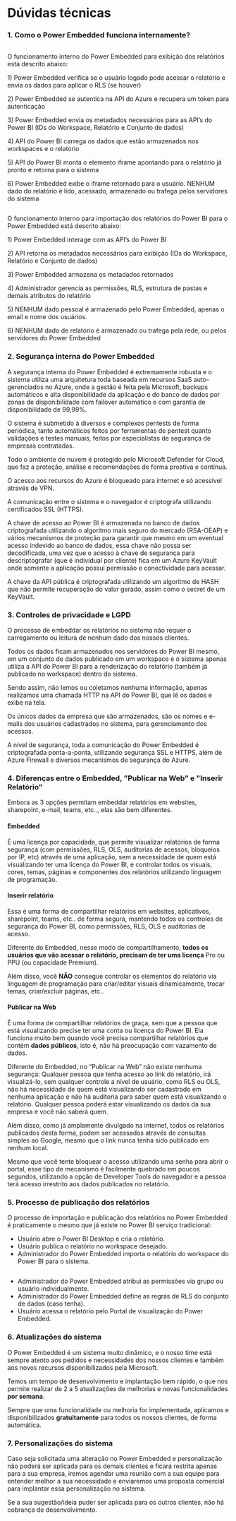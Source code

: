 # Dúvidas técnicas

### 1. Como o Power Embedded funciona internamente?

<figure><img src="https://powerembedded.com.br/wp-content/uploads/2024/04/Power-Embedded-Internals-Exibicao-do-Relatorio.png" alt=""><figcaption></figcaption></figure>

O funcionamento interno do Power Embedded para exibição dos relatórios está descrito abaixo:

1\) Power Embedded verifica se o usuário logado pode acessar o relatório e envia os dados para aplicar o RLS (se houver)

2\) Power Embedded se autentica na API do Azure e recupera um token para autenticação

3\) Power Embedded envia os metadados necessários para as API’s do Power BI (IDs do Workspace, Relatório e Conjunto de dados)

4\) API do Power BI carrega os dados que estão armazenados nos workspaces e o relatório

5\) API do Power BI monta o elemento iframe apontando para o relatório já pronto e retorna para o sistema

6\) Power Embedded exibe o iframe retornado para o usuário. NENHUM dado do relatório é lido, acessado, armazenado ou trafega pelos servidores do sistema



<figure><img src="https://powerembedded.com.br/wp-content/uploads/2024/04/Power-Embedded-Internals-Importacao-de-Relatorios.png" alt=""><figcaption></figcaption></figure>

O funcionamento interno para importação dos relatórios do Power BI para o Power Embedded está descrito abaixo:

1\) Power Embedded interage com as API’s do Power BI

2\) API retorna os metadados necessários para exibição (IDs do Workspace, Relatório e Conjunto de dados)

3\) Power Embedded armazena os metadados retornados

4\) Administrador gerencia as permissões, RLS, estrutura de pastas e demais atributos do relatório

5\) NENHUM dado pessoal é armazenado pelo Power Embedded, apenas o email e nome dos usuários.

6\) NENHUM dado de relatório é armazenado ou trafega pela rede, ou pelos servidores do Power Embedded



### 2. Segurança interna do Power Embedded

A segurança interna do Power Embedded é extremamente robusta e o sistema utiliza uma arquitetura toda baseada em recursos SaaS auto-gerenciados no Azure, onde a gestão é feita pela Microsoft, backups automáticos e alta disponibilidade da aplicação e do banco de dados por zonas de disponibilidade com failover automático e com garantia de disponibilidade de 99,99%.

O sistema é submetido à diversos e complexos pentests de forma periódica, tanto automáticos feitos por ferramentas de pentest quanto validações e testes manuais, feitos por especialistas de segurança de empresas contratadas.

Todo o ambiente de nuvem é protegido pelo Microsoft Defender for Cloud, que faz a proteção, análise e recomendações de forma proativa e contínua.

O acesso aos recursos do Azure é bloqueado para internet e só acessível através de VPN.

A comunicação entre o sistema e o navegador é criptografa utilizando certificados SSL (HTTPS).

A chave de acesso ao Power BI é armazenada no banco de dados criptografada utilizando o algoritmo mais seguro do mercado (RSA-OEAP) e vários mecanismos de proteção para garantir que mesmo em um eventual acesso indevido ao banco de dados, essa chave não possa ser decodificada, uma vez que o acesso à chave de segurança para descriptografar (que é individual por cliente) fica em um Azure KeyVault onde somente a aplicação possui permissão e conectividade para acessar.

A chave da API pública é criptografada utilizando um algoritmo de HASH que não permite recuperação do valor gerado, assim como o secret de um KeyVault.



### 3. Controles de privacidade e LGPD

O processo de embeddar os relatórios no sistema não requer o carregamento ou leitura de nenhum dado dos nossos clientes.

Todos os dados ficam armazenados nos servidores do Power BI mesmo, em um conjunto de dados publicado em um workspace e o sistema apenas utiliza a API do Power BI para a renderização do relatório (também já publicado no workspace) dentro do sistema.

Sendo assim, não lemos ou coletamos nenhuma informação, apenas realizamos uma chamada HTTP na API do Power BI, que lê os dados e exibe na tela.

Os únicos dados da empresa que são armazenados, são os nomes e e-mails dos usuários cadastrados no sistema, para gerenciamento dos acessos.

A nível de segurança, toda a comunicação do Power Embedded é criptografada ponta-a-ponta, utilizando segurança SSL e HTTPS, além de Azure Firewall e diversos mecanismos de segurança do Azure.



### 4. Diferenças entre o Embedded, "Publicar na Web" e "Inserir Relatório"

Embora as 3 opções permitam embeddar relatórios em websites, sharepoint, e-mail, teams, etc.., elas são bem diferentes.



#### **Embedded**

É uma licença por capacidade, que permite visualizar relatórios de forma segurança (com permissões, RLS, OLS, auditorias de acessos, bloqueios por IP, etc) através de uma aplicação, sem a necessidade de quem está visualizando ter uma licença do Power BI, e controlar todos os visuais, cores, temas, páginas e componentes dos relatórios utilizando linguagem de programação.



#### **Inserir relatório**

Essa é uma forma de compartilhar relatórios em websites, aplicativos, sharepoint, teams, etc.. de forma segura, mantendo todos os controles de segurança do Power BI, como permissões, RLS, OLS e auditorias de acesso.

Diferente do Embedded, nesse modo de compartilhamento, **todos os usuários que vão acessar o relatório, precisam de ter uma licença** Pro ou PPU (ou capacidade Premium).

Além disso, você **NÃO** consegue controlar os elementos do relatório via linguagem de programação para criar/editar visuais dinamicamente, trocar temas, criar/excluir páginas, etc..



#### **Publicar na Web**

É uma forma de compartilhar relatórios de graça, sem que a pessoa que está visualizando precise ter uma conta ou licença do Power BI. Ela funciona muito bem quando você precisa compartilhar relatórios que contém **dados públicos**, isto é, não há preocupação com vazamento de dados.

Diferente do Embedded, no “Publicar na Web” não existe nenhuma segurança: Qualquer pessoa que tenha acesso ao link do relatório, irá visualizá-lo, sem qualquer controle a nível de usuário, como RLS ou OLS, não há necessidade de quem está visualizando ser cadastrado em nenhuma aplicação e não há auditoria para saber quem está visualizando o relatório. Qualquer pessoa poderá estar visualizando os dados da sua empresa e você não saberá quem.

Além disso, como já amplamente divulgado na internet, todos os relatórios publicados desta forma, podem ser acessados através de consultas simples ao Google, mesmo que o link nunca tenha sido publicado em nenhum local.

Mesmo que você tente bloquear o acesso utilizando uma senha para abrir o portal, esse tipo de mecanismo é facilmente quebrado em poucos segundos, utilizando a opção de Developer Tools do navegador e a pessoa terá acesso irrestrito aos dados publicados no relatório.



### 5. Processo de publicação dos relatórios

O processo de importação e publicação dos relatórios no Power Embedded é praticamente o mesmo que já existe no Power BI serviço tradicional:

* Usuário abre o Power BI Desktop e cria o relatório.
* Usuário publica o relatório no workspace desejado.
* Administrador do Power Embedded importa o relatório do workspace do Power BI para o sistema.

<figure><img src="https://powerembedded.com.br/wp-content/uploads/2023/09/Importar-Relatorios.png" alt=""><figcaption></figcaption></figure>



* Administrador do Power Embedded atribui as permissões via grupo ou usuário individualmente.
* Administrador do Power Embedded define as regras de RLS do conjunto de dados (caso tenha).
* Usuário acessa o relatório pelo Portal de visualização do Power Embedded.



### 6. Atualizações do sistema

O Power Embedded é um sistema muito dinâmico, e o nosso time está sempre atento aos pedidos e necessidades dos nossos clientes e também aos novos recursos disponibilizados pela Microsoft.

Temos um tempo de desenvolvimento e implantação bem rápido, o que nos permite realizar de 2 a 5 atualizações de melhorias e novas funcionalidades **por semana**.

Sempre que uma funcionalidade ou melhoria for implementada, aplicamos e disponibilizados **gratuitamente** para todos os nossos clientes, de forma automática.



### 7. Personalizações do sistema

Caso seja solicitada uma alteração no Power Embedded e personalização não poderá ser aplicada para os demais clientes e ficará restrita apenas para a sua empresa, iremos agendar uma reunião com a sua equipe para entender melhor a sua necessidade e enviaremos uma proposta comercial para implantar essa personalização no sistema.

Se a sua sugestão/ideia puder ser aplicada para os outros clientes, não há cobrança de desenvolvimento.
